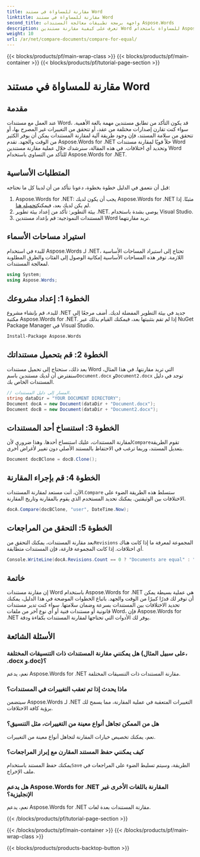 ```yaml
---
title: مقارنة للمساواة في مستند Word
linktitle: مقارنة للمساواة في مستند Word
second_title: واجهة برمجة تطبيقات معالجة المستندات Aspose.Words
description: تعرف على كيفية مقارنة مستندين Word للمساواة باستخدام Aspose.Words for .NET. اتبع هذا الدليل خطوة بخطوة للتأكد من تطابق مستنداتك.
weight: 10
url: /ar/net/compare-documents/compare-for-equal/
---
```


{{< blocks/products/pf/main-wrap-class >}}
{{< blocks/products/pf/main-container >}}
{{< blocks/products/pf/tutorial-page-section >}}

# مقارنة للمساواة في مستند Word

## مقدمة

عند العمل مع مستندات Word، قد يكون التأكد من تطابق مستندين مهمة بالغة الأهمية. سواء كنت تقارن إصدارات مختلفة من عقد، أو تتحقق من التغييرات غير المصرح بها، أو تتحقق من سلامة المستند، فإن وجود طريقة آلية لمقارنة المستندات يمكن أن يوفر الكثير من الوقت والجهد. تقدم Aspose.Words for .NET حلاً قويًا لمقارنة مستندات Word وتحديد أي اختلافات. في هذه المقالة، سنرشدك خلال عملية مقارنة مستندين Word للتأكد من التساوي باستخدام Aspose.Words for .NET. 

## المتطلبات الأساسية

قبل أن نتعمق في الدليل خطوة بخطوة، دعونا نتأكد من أن لدينا كل ما نحتاجه:

1.  Aspose.Words for .NET: يجب أن يكون لديك Aspose.Words for .NET مثبتًا. إذا لم يكن لديك بعد، فيمكنك[تحميله هنا](https://releases.aspose.com/words/net/).
2. بيئة التطوير: تأكد من إعداد بيئة تطوير .NET. يوصى بشدة باستخدام Visual Studio.
3. المستندات النموذجية: قم بإعداد مستندين Word تريد مقارنتهما.

## استيراد مساحات الأسماء

للبدء في استخدام Aspose.Words لـ .NET، تحتاج إلى استيراد المساحات الأساسية اللازمة. توفر هذه المساحات الأساسية إمكانية الوصول إلى الفئات والطرق المطلوبة لمعالجة المستندات.

```csharp
using System;
using Aspose.Words;
```

## الخطوة 1: إعداد مشروعك

للبدء، قم بإنشاء مشروع .NET جديد في بيئة التطوير المفضلة لديك. أضف مرجعًا إلى مكتبة Aspose.Words for .NET. إذا لم تقم بتثبيتها بعد، فيمكنك القيام بذلك عبر NuGet Package Manager في Visual Studio.

```sh
Install-Package Aspose.Words
```

## الخطوة 2: قم بتحميل مستنداتك

 بعد ذلك، ستحتاج إلى تحميل مستندات Word التي تريد مقارنتها. في هذا المثال، سنفترض أن لديك مستندين باسم`Document.docx` و`Document2.docx` توجد في دليل المستندات الخاص بك.

```csharp
// المسار إلى دليل المستندات.
string dataDir = "YOUR DOCUMENT DIRECTORY";
Document docA = new Document(dataDir + "Document.docx");
Document docB = new Document(dataDir + "Document2.docx");
```

## الخطوة 3: استنساخ أحد المستندات

 لمقارنة المستندات، عليك استنساخ أحدها. وهذا ضروري لأن`Compare`تقوم الطريقة بتعديل المستند، وربما ترغب في الاحتفاظ بالمستند الأصلي دون تغيير لأغراض أخرى.

```csharp
Document docBClone = docB.Clone();
```

## الخطوة 4: قم بإجراء المقارنة

 الآن، أنت مستعد لمقارنة المستندات.`Compare` ستسلط هذه الطريقة الضوء على الاختلافات بين الوثيقتين. يمكنك تحديد المستخدم الذي يقوم بالمقارنة وتاريخ المقارنة.

```csharp
docA.Compare(docBClone, "user", DateTime.Now);
```

## الخطوة 5: التحقق من المراجعات

 بعد مقارنة المستندات، يمكنك التحقق من`Revisions` المجموعة لمعرفة ما إذا كانت هناك أي اختلافات. إذا كانت المجموعة فارغة، فإن المستندات متطابقة.

```csharp
Console.WriteLine(docA.Revisions.Count == 0 ? "Documents are equal" : "Documents are not equal");
```

## خاتمة

إن مقارنة مستندات Word باستخدام Aspose.Words for .NET هي عملية بسيطة يمكن أن توفر لك قدرًا كبيرًا من الوقت والجهد. باتباع الخطوات الموضحة في هذا الدليل، يمكنك تحديد الاختلافات بين المستندات بسرعة وضمان سلامتها. سواء كنت تدير مستندات قانونية أو مستندات فنية أو أي نوع آخر من ملفات Word، فإن Aspose.Words for .NET يوفر لك الأدوات التي تحتاجها لمقارنة المستندات بكفاءة ودقة.

## الأسئلة الشائعة

### هل يمكنني مقارنة المستندات ذات التنسيقات المختلفة (على سبيل المثال، .docx و.doc)؟
نعم، يدعم Aspose.Words for .NET مقارنة المستندات ذات التنسيقات المختلفة.

### ماذا يحدث إذا تم تعقب التغييرات في المستندات؟
سيتضمن Aspose.Words لـ .NET التغييرات المتعقبة في عملية المقارنة، مما يسمح لك برؤية كافة الاختلافات.

### هل من الممكن تجاهل أنواع معينة من التغييرات، مثل التنسيق؟
نعم، يمكنك تخصيص خيارات المقارنة لتجاهل أنواع معينة من التغييرات.

### كيف يمكنني حفظ المستند المقارن مع إبراز المراجعات؟
 يمكنك حفظ المستند باستخدام`Save` الطريقة، وسيتم تسليط الضوء على المراجعات في ملف الإخراج.

### هل يدعم Aspose.Words for .NET المقارنة باللغات الأخرى غير الإنجليزية؟
نعم، يدعم Aspose.Words for .NET مقارنة المستندات بعدة لغات.

{{< /blocks/products/pf/tutorial-page-section >}}

{{< /blocks/products/pf/main-container >}}
{{< /blocks/products/pf/main-wrap-class >}}

{{< blocks/products/products-backtop-button >}}
